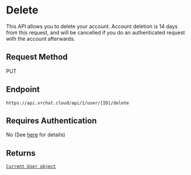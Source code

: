 # Delete

This API allows you to delete your account.
Account deletion is 14 days from this request, and will be cancelled if you do an authenticated request with the account afterwards.

## Request Method
PUT

## Endpoint
    https://api.vrchat.cloud/api/1/user/[ID]/delete

## Requires Authentication
No (See [here](/GettingStarted/QuickStart?id=authorization) for details)

## Returns

[`Current User object`](/Objects/User.md#current-user-object)
